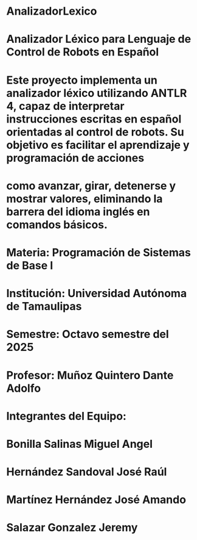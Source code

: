 # AnalizadorLexico

# Analizador Léxico para Lenguaje de Control de Robots en Español
# Este proyecto implementa un analizador léxico utilizando ANTLR 4, capaz de interpretar instrucciones escritas en español orientadas al control de robots. Su objetivo es facilitar el aprendizaje y programación de acciones 
# como avanzar, girar, detenerse y mostrar valores, eliminando la barrera del idioma inglés en comandos básicos.

# Materia: Programación de Sistemas de Base I
# Institución: Universidad Autónoma de Tamaulipas
# Semestre: Octavo semestre del 2025
# Profesor: Muñoz Quintero Dante Adolfo

# Integrantes del Equipo:
# Bonilla Salinas Miguel Angel
# Hernández Sandoval José Raúl
# Martínez Hernández José Amando
# Salazar Gonzalez Jeremy

